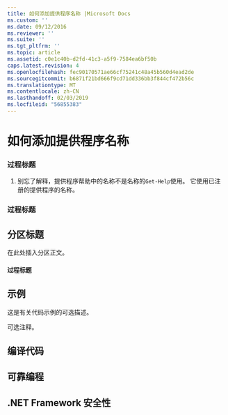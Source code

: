 ```yaml
---
title: 如何添加提供程序名称 |Microsoft Docs
ms.custom: ''
ms.date: 09/12/2016
ms.reviewer: ''
ms.suite: ''
ms.tgt_pltfrm: ''
ms.topic: article
ms.assetid: c0e1c40b-d2fd-41c3-a5f9-7584ea6bf50b
caps.latest.revision: 4
ms.openlocfilehash: fec90170571ae66cf75241c48a45b560d4ead2de
ms.sourcegitcommit: b6871f21bd666f9cd71dd336bb3f844cf472b56c
ms.translationtype: MT
ms.contentlocale: zh-CN
ms.lasthandoff: 02/03/2019
ms.locfileid: "56855383"
---
```

# <a name="how-to-add-the-provider-name"></a>如何添加提供程序名称

### <a name="procedure-title"></a>过程标题

1. 别忘了解释，提供程序帮助中的名称不是名称的`Get-Help`使用。 它使用已注册的提供程序的名称。

### <a name="procedure-title"></a>过程标题

## <a name="section-heading"></a>分区标题

 在此处插入分区正文。

#### <a name="procedure-title"></a>过程标题

## <a name="example"></a>示例

 这是有关代码示例的可选描述。

<!-- TODO!!!: review snippet reference  [!CODE [Microsoft.Win32.RegistryKey#4](Microsoft.Win32.RegistryKey#4)]  -->

 可选注释。

## <a name="compiling-the-code"></a>编译代码

## <a name="robust-programming"></a>可靠编程

## <a name="net-framework-security"></a>.NET Framework 安全性